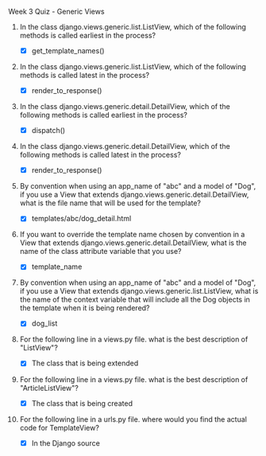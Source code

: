 Week 3 Quiz - Generic Views

1. In the class django.views.generic.list.ListView, which of the following methods is called earliest in the process?

    - [x] get_template_names()

2. In the class django.views.generic.list.ListView, which of the following methods is called latest in the process?

    - [x] render_to_response()
    
3. In the class django.views.generic.detail.DetailView, which of the following methods is called earliest in the process?

    - [x] dispatch()
    
4. In the class django.views.generic.detail.DetailView, which of the following methods is called latest in the process?

    - [x] render_to_response()
    
5. By convention when using an app_name of "abc" and a model of "Dog", if you use a View that extends django.views.generic.detail.DetailView, what is the file name that will be used for the template?

    - [x] templates/abc/dog_detail.html
    
6. If you want to override the template name chosen by convention in a View that extends django.views.generic.detail.DetailView, what is the name of the class attribute variable that you use?

    - [x] template_name
    
7. By convention when using an app_name of "abc" and a model of "Dog", if you use a View that extends django.views.generic.list.ListView, what is the name of the context variable that will include all the Dog objects in the template when it is being rendered?

    - [x] dog_list
    
8. For the following line in a views.py file. what is the best description of "ListView"?

    - [x] The class that is being extended
    
9. For the following line in a views.py file. what is the best description of "ArticleListView"?

    - [x] The class that is being created

10. For the following line in a urls.py file. where would you find the actual code for TemplateView?

    - [x] In the Django source
